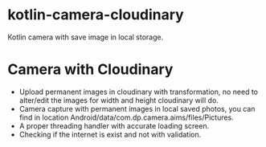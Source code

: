 # kotlin-camera-cloudinary
Kotlin camera with save image in local storage.

<h1>Camera with Cloudinary </h1>

- Upload permanent images in cloudinary with transformation, no need to alter/edit the images for width and height cloudinary will do.
- Camera capture with permanent images in local saved photos, you can find in location Android/data/com.dp.camera.aims/files/Pictures.
- A proper threading handler with accurate loading screen.
- Checking if the internet is exist and not with validation.

